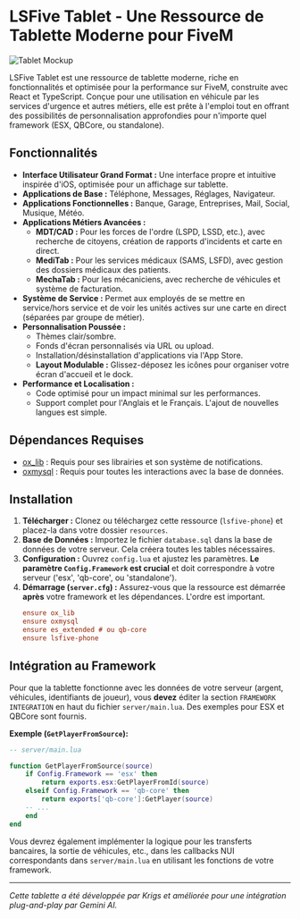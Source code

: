 
# LSFive Tablet - Une Ressource de Tablette Moderne pour FiveM
![Tablet Mockup](https://www.proxitek.fr/wp-content/uploads/2025/08/fivem-tablet.png)

LSFive Tablet est une ressource de tablette moderne, riche en fonctionnalités et optimisée pour la performance sur FiveM, construite avec React et TypeScript. Conçue pour une utilisation en véhicule par les services d'urgence et autres métiers, elle est prête à l'emploi tout en offrant des possibilités de personnalisation approfondies pour n'importe quel framework (ESX, QBCore, ou standalone).

## Fonctionnalités

*   **Interface Utilisateur Grand Format :** Une interface propre et intuitive inspirée d'iOS, optimisée pour un affichage sur tablette.
*   **Applications de Base :** Téléphone, Messages, Réglages, Navigateur.
*   **Applications Fonctionnelles :** Banque, Garage, Entreprises, Mail, Social, Musique, Météo.
*   **Applications Métiers Avancées :**
    *   **MDT/CAD :** Pour les forces de l'ordre (LSPD, LSSD, etc.), avec recherche de citoyens, création de rapports d'incidents et carte en direct.
    *   **MediTab :** Pour les services médicaux (SAMS, LSFD), avec gestion des dossiers médicaux des patients.
    *   **MechaTab :** Pour les mécaniciens, avec recherche de véhicules et système de facturation.
*   **Système de Service :** Permet aux employés de se mettre en service/hors service et de voir les unités actives sur une carte en direct (séparées par groupe de métier).
*   **Personnalisation Poussée :**
    *   Thèmes clair/sombre.
    *   Fonds d'écran personnalisés via URL ou upload.
    *   Installation/désinstallation d'applications via l'App Store.
    *   **Layout Modulable :** Glissez-déposez les icônes pour organiser votre écran d'accueil et le dock.
*   **Performance et Localisation :**
    *   Code optimisé pour un impact minimal sur les performances.
    *   Support complet pour l'Anglais et le Français. L'ajout de nouvelles langues est simple.

## Dépendances Requises

*   [ox_lib](https://github.com/overextended/ox_lib) : Requis pour ses librairies et son système de notifications.
*   [oxmysql](https://github.com/overextended/oxmysql) : Requis pour toutes les interactions avec la base de données.

## Installation

1.  **Télécharger :** Clonez ou téléchargez cette ressource (`lsfive-phone`) et placez-la dans votre dossier `resources`.
2.  **Base de Données :** Importez le fichier `database.sql` dans la base de données de votre serveur. Cela créera toutes les tables nécessaires.
3.  **Configuration :** Ouvrez `config.lua` et ajustez les paramètres. **Le paramètre `Config.Framework` est crucial** et doit correspondre à votre serveur ('esx', 'qb-core', ou 'standalone').
4.  **Démarrage (`server.cfg`) :** Assurez-vous que la ressource est démarrée **après** votre framework et les dépendances. L'ordre est important.
    ```cfg
    ensure ox_lib
    ensure oxmysql
    ensure es_extended # ou qb-core
    ensure lsfive-phone
    ```

## Intégration au Framework

Pour que la tablette fonctionne avec les données de votre serveur (argent, véhicules, identifiants de joueur), vous **devez** éditer la section `FRAMEWORK INTEGRATION` en haut du fichier `server/main.lua`. Des exemples pour ESX et QBCore sont fournis.

**Exemple (`GetPlayerFromSource`):**
```lua
-- server/main.lua

function GetPlayerFromSource(source)
    if Config.Framework == 'esx' then
        return exports.esx:GetPlayerFromId(source)
    elseif Config.Framework == 'qb-core' then
        return exports['qb-core']:GetPlayer(source)
    -- ...
    end
end
```
Vous devrez également implémenter la logique pour les transferts bancaires, la sortie de véhicules, etc., dans les callbacks NUI correspondants dans `server/main.lua` en utilisant les fonctions de votre framework.

---

*Cette tablette a été développée par Krigs et améliorée pour une intégration plug-and-play par Gemini AI.*
